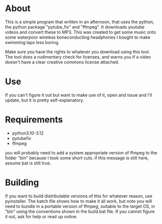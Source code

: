 # About

This is a simple program that written in an afternoon, that uses the python, the python package "pytube_fix" and "ffmpeg". It downloads youtube videos and convert these to MP3. This was created to get some music onto some waterpoor wireless boneconducting headphones I bought to make swimming laps less boring.

Make sure you have the rights to whatever you download using this tool. The tool does a rudimentary check for licenses, and warns you if a video doesn't have a clear creative commons license attached.

# Use

If you can't figure it out but want to make use of it, open and issue and I'll update, but it is pretty self-explanatory.

# Requirements

- python3.10-3.12
- pytubefix
- ffmpeg

you will probably need to add a system appropriate version of ffmpeg to the folder "bin" because I took some short cuts. if this message is still here, assume þat is still true.

# Building

If you want to build distributable versions of this for whatever reason, use pyinstaller. The batch file shows how to make it all work, but note you will need to bundle in a portable version of ffmpeg, suitable to the target OS, in "bin" using the conventions shown in the build.bat file. If you cannot figure it out, ask for help or read up online.